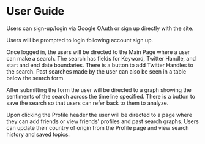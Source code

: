 # User Guide
Users can sign-up/login via Google OAuth or sign up directly with the site.

Users will be prompted to login following account sign up.

Once logged in, the users will be directed to the Main Page where a user can make a search. The search has fields for Keyword, Twitter Handle, and start and end date boundaries. There is a button to add Twitter Handles to the search. Past searches made by the user can also be seen in a table below the search form.

After submitting the form the user will be directed to a graph showing the sentiments of the search across the timeline specified. There is a button to save the search so that users can refer back to them to analyze.

Upon clicking the Profile header the user will be directed to a page where they can add friends or view friends' profiles and past search graphs. Users can update their country of origin from the Profile page and view search history and saved topics.

